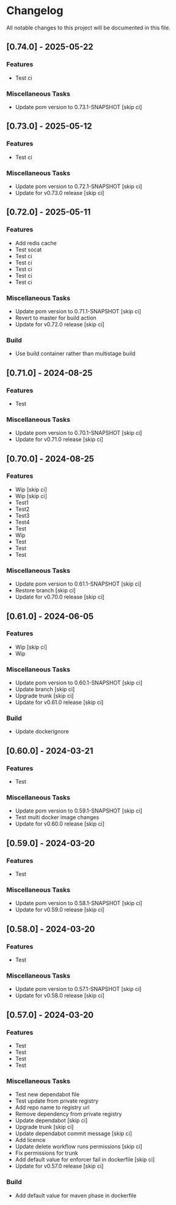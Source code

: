 <!-- markdownlint-disable MD024 -->

# Changelog

All notable changes to this project will be documented in this file.

## [0.74.0] - 2025-05-22

### Features

- Test ci

### Miscellaneous Tasks

- Update pom version to 0.73.1-SNAPSHOT [skip ci]

## [0.73.0] - 2025-05-12

### Features

- Test ci

### Miscellaneous Tasks

- Update pom version to 0.72.1-SNAPSHOT [skip ci]
- Update for v0.73.0 release [skip ci]

## [0.72.0] - 2025-05-11

### Features

- Add redis cache
- Test socat
- Test ci
- Test ci
- Test ci
- Test ci
- Test ci

### Miscellaneous Tasks

- Update pom version to 0.71.1-SNAPSHOT [skip ci]
- Revert to master for build action
- Update for v0.72.0 release [skip ci]

### Build

- Use build container rather than multistage build

## [0.71.0] - 2024-08-25

### Features

- Test

### Miscellaneous Tasks

- Update pom version to 0.70.1-SNAPSHOT [skip ci]
- Update for v0.71.0 release [skip ci]

## [0.70.0] - 2024-08-25

### Features

- Wip [skip ci]
- Wip [skip ci]
- Test1
- Test2
- Test3
- Test4
- Test
- Wip
- Test
- Test
- Test

### Miscellaneous Tasks

- Update pom version to 0.61.1-SNAPSHOT [skip ci]
- Restore branch [skip ci]
- Update for v0.70.0 release [skip ci]

## [0.61.0] - 2024-06-05

### Features

- Wip [skip ci]
- Wip

### Miscellaneous Tasks

- Update pom version to 0.60.1-SNAPSHOT [skip ci]
- Update branch [skip ci]
- Upgrade trunk [skip ci]
- Update for v0.61.0 release [skip ci]

### Build

- Update dockerignore

## [0.60.0] - 2024-03-21

### Features

- Test

### Miscellaneous Tasks

- Update pom version to 0.59.1-SNAPSHOT [skip ci]
- Test multi docker image changes
- Update for v0.60.0 release [skip ci]

## [0.59.0] - 2024-03-20

### Features

- Test

### Miscellaneous Tasks

- Update pom version to 0.58.1-SNAPSHOT [skip ci]
- Update for v0.59.0 release [skip ci]

## [0.58.0] - 2024-03-20

### Features

- Test

### Miscellaneous Tasks

- Update pom version to 0.57.1-SNAPSHOT [skip ci]
- Update for v0.58.0 release [skip ci]

## [0.57.0] - 2024-03-20

### Features

- Test
- Test
- Test
- Test

### Miscellaneous Tasks

- Test new dependabot file
- Test update from private registry
- Add repo name to registry url
- Remove dependency from private registry
- Update dependabot [skip ci]
- Upgrade trunk [skip ci]
- Update dependabot commit message [skip ci]
- Add licence
- Update delete workflow runs permissions [skip ci]
- Fix permissions for trunk
- Add default value for enforcer fail in dockerfile [skip ci]
- Update for v0.57.0 release [skip ci]

### Build

- Add default value for maven phase in dockerfile

<!-- generated by git-cliff -->
